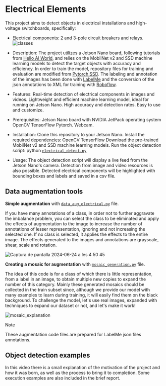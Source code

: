 
# Electrical Elements
This project aims to detect objects in electrical installations and high-voltage switchboards, specifically:

* Electrical components: 2 and 3-pole circuit breakers and relays.
![classes](https://github.com/XaVaMi/Object-Detection-Electrical-Elements/assets/173626888/991b5212-f5de-472a-899b-36f28bbd6af4)

* Description:
The project utilizes a Jetson Nano board, following tutorials from [Hello AI World](https://github.com/dusty-nv/jetson-inference), and relies on the MobilNet v2 and SSD machine learning models to detect the target objects with accuracy and efficiency. In order to train the model, repository files for training and evaluation are modified from [Pytorch SSD](https://github.com/qfgaohao/pytorch-ssd). The labeling and annotation of the images has been done with [LabelMe](https://github.com/labelmeai/labelme) and the conversion of the json annotations to XML for training with [Roboflow](https://roboflow.com/convert/labelbox-json-to-pascal-voc-xml).

* Features:
Real-time detection of electrical components in images and videos.
Lightweight and efficient machine learning model, ideal for running on Jetson Nano.
High accuracy and detection rates.
Easy to use and customize.

* Prerequisites:
Jetson Nano board with
NVIDIA JetPack operating system
OpenCV
TensorFlow
Pytorch. Webcam.

* Installation:
Clone this repository to your Jetson Nano.
Install the required dependencies:
OpenCV
TensorFlow
Download the pre-trained MobilNet v2 and SSD machine learning models.
Run the object detection script: python [`electrical_detect.py`]()

* Usage:
The object detection script will display a live feed from the Jetson Nano's camera.
Detection from image and video resources is also possible.
Detected electrical components will be highlighted with bounding boxes and labels and saved in a csv file.

## Data augmentation tools
**Simple augmentation** with
[`data_aug_electrical.py`](https://github.com/XaVaMi/Object-Detection-Electrical-Elements/blob/main/Data%20augmentation%20tools/data_aug_electrical.py) file. 

If you have many annotations of a class, in order not to further aggravate the imbalance problem, you can select the class to be eliminated and apply the effects of augmentation to the image to increase the number of annotations of lesser representation, ignoring and not increasing the selected one. If no class is selected, it applies the effects to the entire image. The effects generated to the images and annotations are grayscale, shear, scale and rotation.

![Captura de pantalla 2024-06-24 a les 4 50 45](https://github.com/XaVaMi/Object-Detection-Electrical-Elements/assets/173626888/7c12a6bf-ed1d-41a8-bd62-a67846f3de6c)



**Creating a mosaic for augmentation** with 
[`mosaic_generation.py`](https://github.com/XaVaMi/Object-Detection-Electrical-Elements/blob/main/Data%20augmentation%20tools/mosaic_generation.py) file. 

The idea of ​​this code is for a class of which there is little representation, from a label in an image, to obtain multiple new copies to expand the number of this category. Mainly these generated mosaics should be collected in the train subset since, although we provide our model with many examples to learn during training, it will easily find them on the black background. To challenge the model, let's use real images, expanded with techniques to expand our dataset or not, and let's make it work!

![mosaic_explanation](https://github.com/XaVaMi/Object-Detection-Electrical-Elements/assets/173626888/a2795105-a41f-44d6-be4d-efdb34a8be3a)

> [!NOTE]
> These augmentation code files are prepared for LabelMe json files annotations.

## Object detection examples
In this video there is a small explanation of the motivation of the project and how it was born, as well as the process to bring it to completion. Some execution examples are also included in the brief report.

